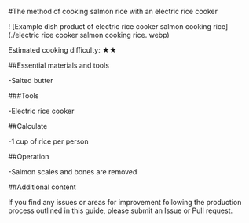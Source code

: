 #The method of cooking salmon rice with an electric rice cooker

! [Example dish product of electric rice cooker salmon cooking rice] (./electric rice cooker salmon cooking rice. webp)

Estimated cooking difficulty: ★★

##Essential materials and tools

-Salted butter

###Tools

-Electric rice cooker

##Calculate

-1 cup of rice per person

##Operation

-Salmon scales and bones are removed

##Additional content

If you find any issues or areas for improvement following the production process outlined in this guide, please submit an Issue or Pull request.